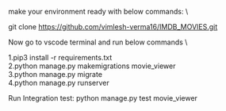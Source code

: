 make your environment ready with below commands: \

git clone https://github.com/vimlesh-verma16/IMDB_MOVIES.git

Now go to vscode terminal and run below commands \

1.pip3 install -r requirements.txt \
2.python manage.py makemigrations movie_viewer \
3.python manage.py migrate \
4.python manage.py runserver

Run Integration test:
python manage.py test movie_viewer
